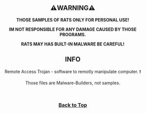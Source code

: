 <div align=center> <h2>⚠️WARNING⚠️</h2> <b> <p>THOSE SAMPLES OF RATS ONLY FOR PERSONAL USE!</p> <p>IM NOT RESPONSIBLE FOR ANY DAMAGE CAUSED BY THOSE PROGRAMS.</p> <p>RATS MAY HAS BUILT-IN MALWARE BE CAREFUL!</p> </b> <h2>INFO</h2> <p>Remote Access Trojan - software to remotly manipulate computer. ❗️</p> <p>Those files are Malware-Builders, not samples.</p> <br> <h3> <b> <a href=#start-of-content>Back to Top</a> </b> </h3> </div>
